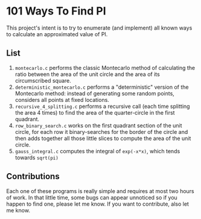 # 101 Ways To Find PI
This project's intent is to try to enumerate (and implement) all known ways to calculate an approximated value of PI.

## List
1. `montecarlo.c` performs the classic Montecarlo method of calculating the ratio between the area of the unit circle and the area of its circumscribed square.
2. `deterministic_montecarlo.c` performs a "deterministic" version of the Montecarlo method: instead of generating some random points, considers all points at fixed locations.
3. `recursive_4_splitting.c` performs a recursive call (each time splitting the area 4 times) to find the area of the quarter-circle in the first quadrant.
4. `row_binary_search.c` works on the first quadrant section of the unit circle, for each row it binary-searches for the border of the circle and then adds together all those little slices to compute the area of the unit circle.
5. `gauss_integral.c` computes the integral of `exp(-x*x)`, which tends towards `sqrt(pi)`

## Contributions
Each one of these programs is really simple and requires at most two hours of work. In that little time, some bugs can appear unnoticed so if you happen to find one, please let me know. If you want to contribute, also let me know.